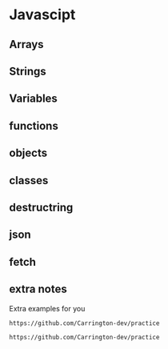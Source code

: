 # Javascipt

## Arrays
## Strings
## Variables
## functions
## objects
## classes
## destructring
## json
## fetch
<!-- 
## Arrays
## Arrays
## Arrays
## Arrays
## Arrays
## Arrays
## Arrays
## Arrays 
-->

## extra notes
Extra examples for you
```
https://github.com/Carrington-dev/practice
```
```
https://github.com/Carrington-dev/practice
```